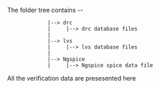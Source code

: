 The folder tree contains --

                 |--> drc
                 |     |--> drc database files
                 |
                 |--> lvs
                 |     |--> lvs database files
                 |
                 |--> Ngspice
                 |     |--> Ngspice spice data file


All the verification data are presesented here
